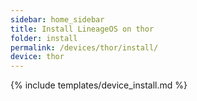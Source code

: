 ```yaml
---
sidebar: home_sidebar
title: Install LineageOS on thor
folder: install
permalink: /devices/thor/install/
device: thor
---
```

{% include templates/device_install.md %}
